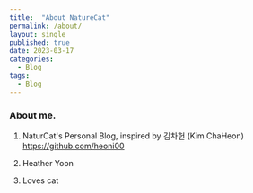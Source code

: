 ```yaml
---
title:  "About NatureCat"
permalink: /about/
layout: single
published: true
date: 2023-03-17
categories:
  - Blog
tags:
  - Blog
---
```



### About me. 

1. NaturCat's Personal Blog, inspired by 김차헌 (Kim ChaHeon) https://github.com/heoni00

2. Heather Yoon

3. Loves cat
